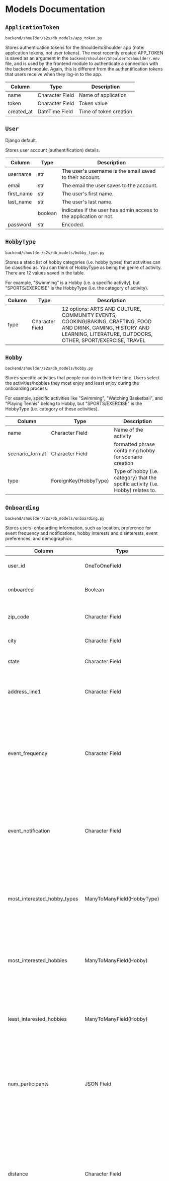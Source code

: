 # Models Documentation 


## `ApplicationToken` 

`backend/shoulder/s2s/db_models/app_token.py`

Stores authentication tokens for the ShouldertoShoulder app (note: application tokens, not user tokens). The most recently created APP_TOKEN is saved as an argument in the `backend/shoulder/ShoulderToShoulder/.env` file, and is used by the frontend module to authenticate a connection with the backend module. Again, this is different from the authentification tokens that users receive when they log-in to the app. 

| Column | Type | Description |
|--------|------|-------------|
| name | Character Field | Name of application|
| token | Character Field | Token value|
| created_at | DateTime Field | Time of token creation |


## `User` 

Django default.

Stores user account (authentification) details.

| Column | Type | Description |
|--------|------|-------------|
| username| str | The user's username is the email saved to their account. |
| email | str | The email the user saves to the account. |
| first_name | str | The user's first name. |
| last_name | str | The user's last name. |
|  | boolean | indicates if the user has admin access to the application or not. |
| password | str | Encoded. |


## `HobbyType` 

`backend/shoulder/s2s/db_models/hobby_type.py`

Stores a static list of hobby categories (i.e. hobby types) that activities can be classified as. You can think of HobbyType as being the genre of activity. There are 12 values saved in the table.

For example, "Swimming" is a Hobby (i.e. a specific activity), but "SPORTS/EXERCISE" is the HobbyType (i.e. the category of activity). 


| Column | Type | Description |
|--------|------|-------------|
| type | Character Field | 12 options: ARTS AND CULTURE, COMMUNITY EVENTS, COOKING/BAKING, CRAFTING, FOOD AND DRINK, GAMING, HISTORY AND LEARNING, LITERATURE, OUTDOORS, OTHER, SPORT/EXERCISE, TRAVEL  |


## `Hobby` 

`backend/shoulder/s2s/db_models/hobby.py`

Stores specific activities that people can do in their free time. Users select the activities/hobbies they most enjoy and least enjoy during the onboarding process. 

For example, specific activities like "Swimming", "Watching Basketball", and "Playing Tennis" belong to Hobby, but "SPORTS/EXERCISE" is the HobbyType (i.e. category of these activities).

| Column | Type | Description |
|--------|------|-------------|
| name | Character Field | Name of the activity |
| scenario_format | Character Field | formatted phrase containing hobby for scenario creation |
| type | ForeignKey(HobbyType) | Type of hobby (i.e. category) that the spcific activity (i.e. Hobby) relates to. |


## `Onboarding` 

`backend/shoulder/s2s/db_models/onboarding.py`

Stores users' onboarding information, such as location, preference for event frequency and notifications, hobby interests and disinterests, event preferences, and demographics. 

| Column | Type | Description |
|--------|------|-------------|
| user_id | OneToOneField | Foreign Key identifier to the User model. |
| onboarded | Boolean | Indicates if user completed the onboarding process or not. | 
| zip_code | Character Field | ZipCode of user's home/residence location. |
| city | Character Field | City of user's home/residence location. |
| state | Character Field | State of user's home/residence location. |
| address_line1 | Character Field | User's home/residence address; optional field, so null values possible. |
| event_frequency | Character Field | User's preference for frequency of events. 5 options: Twice a week, Once a week, Once every two weeks, Once a month, Once every three months. Null values possible. |
| event_notification | Character Field | User's preference for how they want to receive notifications about events. 4 options: Email Only, Text Only, Email and Text, None. Null values possible. |
| most_interested_hobby_types | ManyToManyField(HobbyType) | Hobby types that user most enjoys; can select multiple. Foreign Key relationship to the values saved in the HobbyType table.|
| most_interested_hobbies | ManyToManyField(Hobby) | Activities that user most enjoys; can select multiple. Foreign Key relationship to the values saved in the Hobby table.|
| least_interested_hobbies | ManyToManyField(Hobby) | Activities that user least enjoys; can select multiple. Foreign Key relationship to the values saved in the Hobby table.|
| num_participants | JSON Field | User's preference for size of events (i.e. number of people attending); can select multiple ranges (1-5, 5-10, 10-15, 15+). Null values possible. |
| distance | Character Field | User's preference for how far away they are willing to attend an event. 9 options: Within 1 mile, Within 5 miles, Within 10 miles, Within 15 miles, Within 20 miles, Within 30 miles, Within 40 miles, Within 50 miles, No preference. Null values possible. |
| similarity_to_group | Character Field | User's preference for how similiar they want their groupmates to be to them. 6 options: Completely dissimilar, Moderately dissimilar, Neutral, Moderately similar, Completely similar, No preference. Null values possible. |
| similarity_metrics | The attributes that determine user's similarity_to_group preference (i.e. attributes to compare user's similarity preference to groupmates). Ex. race, religious affiliation, sexual orientation, age, gender, and political affiliation. Users can select multiple attributes; null values possible. |
| gender | JSON Field | User's self-identified gender. Optional field, so null values possible. |
| gender_description | Character Field | Further description of user's gender identification. Optional field, so null values possible. |
| pronouns | Character Field | User's preferred pronouns. Optional field, so null values possible. |
| race | JSON Field | User's race (self identification). Optional field, so null values possible. |
| race_description | Character Field | Further description of user's race identification. Optional field, so null values possible. |
| age | Character Field | User's age. Optional field, so null values possible. |
| sexual_orientation | Character Field | User's self-identified sexual orientation. Optional field, so null values possible. |
| sexual_orientation_description | Character Field | Further description of user's identified sexual orientation. Optional field, so null values possible. |
| religion | Character Field | User's self-identified religion. Optional field, so null values possible. |
| religion_description | Character Field | Further description of user's religious identification. Optional field, so null values possible. |
| political_leaning | Character Field | User's self-identified political orientation. Optional field, so null values possible. |
| political_description | Character Field | Further description of user's political identification. Optional field, so null values possible. |
| latitude | Float Field | Latitude coordinate of user's home/residence location. |
| longitude | Float Field | Latitude coordinate of user's home/residence location. |


## `Scenarios` 

`backend/shoulder/s2s/db_models/scenarios.py`

Stores users' responses to scenarios seen in the onboarding process. 

At the end of the onboarding process, users respond to 10 different scenarios. Each scenario presents two (randomly selected, hypothetical) event options to the user, and users must select which event they would prefer to attend. The purpose of the scenarios is to tease out user preferences and help the ml model better predict which (real) events to suggest to users. 

Each row represents one scenario that a user was presented, so there will be 10 rows total that correspond to each user. 

| Column | Type | Description |
|--------|------|-------------|
| user_id | ForeignKey(User) | Identifies which user provided the response for this scenario. |
| hobby1 | ForeignKey(Hobby) | Activity presented in scenario event one. | 
| hobby2 | ForeignKey(Hobby) | Activity presented in scenario event two. | 
| distance1 | Character Field | How far scenario event one will be from the user: Within 1 mile, Within 5 miles, Within 10 miles, Within 15 miles, Within 20 miles, Within 30 miles, Within 40 miles, Within 50 miles | 
| distance2 | Character Field | How far scenario event two will be from the user: Within 1 mile, Within 5 miles, Within 10 miles, Within 15 miles, Within 20 miles, Within 30 miles, Within 40 miles, Within 50 miles | 
| num_participants1 | Character Field | Number of participants attending scenario event one: 1-5, 5-10, 10-15, 15+ | 
| num_participants2 | Character Field | Number of participants attending scenario event two: 1-5, 5-10, 10-15, 15+ | 
| day_of_week1 | Character Field | Day of the week that scenario event one will occur: Monday, Tuesday, Wednesday, Thursday, Friday, Saturday, Sunday | 
| day_of_week2 | Character Field | Day of the week that scenario event one will occur: Monday, Tuesday, Wednesday, Thursday, Friday, Saturday, Sunday | 
| time_of_day1 | Character Field | Time frame of the day that scenario event one will occur: Early morning (5-8a), Morning (9a-12p), Afternoon (1-4p), Evening (5-8p), Night (9p-12a), Late night (1-4a) | 
| time_of_day2 | Character Field | Time frame of the day that scenario event two will occur: Early morning (5-8a), Morning (9a-12p), Afternoon (1-4p), Evening (5-8p), Night (9p-12a), Late night (1-4a) | 
| duration_h1 | IntegerField | How long scenario event one will last in hours (1-8) | 
| duration_h2 | IntegerField | How long scenario event two will last in hours (1-8) | 
| prefers_event1 | Boolean | [0, 1] Indicator if user selected (i.e. preferred) event one from the scenario | 
| prefers_event2 | Boolean | [0, 1] Indicator if user selected (i.e. preferred) event two from the scenario | 

## `Availability` 

`backend/shoulder/s2s/db_models/availability.py`

Stores calendar availability of every user. Each row represents a single hour in the week, so there will be 168 rows (24 hours a day * 7 days a week) associated with each user, indicated whether the user has availability during that hour or not. 

| Column | Type | Description |
|--------|------|-------------|
| user_id | ForeignKey(User) | Identifies user who has this availability. |
| available | Boolean | True if user has marked themselves available during that hour; False (default) if user is unavailable. |
| day_of_week | CharacterField | Specified day of week availability; options: Monday, Tuesday, Wednesday, Thursday, Friday, Saturday, Sunday |
| hour | IntegerField | The hour of the specified day. (1-24) |

## `PanelEvent` 

The ML algorithm requires one-hot encoding of information about events. The PanelEvent model is the expanded version of our Event model; the columns provide every possible attribute that can identify an event, each row represents a single event in the databse, and the values indicate 0 or 1 (i.e. binary coding) about whether the event has the attribute or not.

`backend/shoulder/s2s/db_models/panel_events.py`

| Column | Type | Description |
|--------|------|-------------|
|event_id|ForeignKey(Event)|Identfies single event saved in our Event table.|
|hobby_category_travel|Boolean|0 or 1 if the event falls under this hobby_category or not. (Default False)|
|hobby_category_arts_and_culture|Boolean|0 or 1 if the event falls under this hobby_category or not. (Default False)|
|hobby_category_literature|Boolean|0 or 1 if the event falls under this hobby_category or not. (Default False)|
|hobby_category_food|Boolean|0 or 1 if the event falls under this hobby_category or not. (Default False)|
|hobby_category_cooking_and_baking|Boolean|0 or 1 if the event falls under this hobby_category or not. (Default False)|
|hobby_category_exercise|Boolean|0 or 1 if the event falls under this hobby_category or not. (Default False)|
|hobby_category_outdoor_activities|Boolean|0 or 1 if the event falls under this hobby_category or not. (Default False)|
|hobby_category_crafting|Boolean|0 or 1 if the event falls under this hobby_category or not. (Default False)|
|hobby_category_history|Boolean|0 or 1 if the event falls under this hobby_category or not. (Default False)|
|hobby_category_community|Boolean|0 or 1 if the event falls under this hobby_category or not. (Default False)|
|hobby_category_gaming|Boolean|0 or 1 if the event falls under this hobby_category or not. (Default False)|
|num_particip_1to5|Boolean|0 or 1 if the max number of participants allowed to join the event is 1-5 or not. (Default False)|
|num_particip_5to10|Boolean|0 or 1 if the max number of participants allowed to join the event is 5-10 or not. (Default False)|
|num_particip_10to15|Boolean|0 or 1 if the max number of participants allowed to join the event is 10-15 or not. (Default False)|
|num_particip_15p|Boolean|0 or 1 if the max number of participants allowed to join the event is more then 15 or not. (Default False)|
|monday_early_morning|Boolean|0 or 1 if the time of the event is during this time period or not. (Default False)|
|monday_morning|Boolean|0 or 1 if the time of the event is during this time period or not. (Default False)|
|monday_afternoon|Boolean|0 or 1 if the time of the event is during this time period or not. (Default False)|
|monday_evening|Boolean|0 or 1 if the time of the event is during this time period or not. (Default False)|
|monday_night|Boolean|0 or 1 if the time of the event is during this time period or not. (Default False)|
|monday_late_night|Boolean|0 or 1 if the time of the event is during this time period or not. (Default False)|
|tuesday_early_morning|Boolean|0 or 1 if the time of the event is during this time period or not. (Default False)|
|tuesday_morning|Boolean|0 or 1 if the time of the event is during this time period or not. (Default False)|
|tuesday_afternoon|Boolean|0 or 1 if the time of the event is during this time period or not. (Default False)|
|tuesday_evening|Boolean|0 or 1 if the time of the event is during this time period or not. (Default False)|
|tuesday_night|Boolean|0 or 1 if the time of the event is during this time period or not. (Default False)|
|tuesday_late_night|Boolean|0 or 1 if the time of the event is during this time period or not. (Default False)|
|wednesday_early_morning|Boolean|0 or 1 if the time of the event is during this time period or not. (Default False)|
|wednesday_morning|Boolean|0 or 1 if the time of the event is during this time period or not. (Default False)|
|wednesday_afternoon|Boolean|0 or 1 if the time of the event is during this time period or not. (Default False)|
|wednesday_evening|Boolean|0 or 1 if the time of the event is during this time period or not. (Default False)|
|wednesday_night|Boolean|0 or 1 if the time of the event is during this time period or not. (Default False)|
|wednesday_late_night|Boolean|0 or 1 if the time of the event is during this time period or not. (Default False)|
|thursday_early_morning|Boolean|0 or 1 if the time of the event is during this time period or not. (Default False)|
|thursday_morning|Boolean|0 or 1 if the time of the event is during this time period or not. (Default False)|
|thursday_afternoon|Boolean|0 or 1 if the time of the event is during this time period or not. (Default False)|
|thursday_evening|Boolean|0 or 1 if the time of the event is during this time period or not. (Default False)|
|thursday_night|Boolean|0 or 1 if the time of the event is during this time period or not. (Default False)|
|thursday_late_night|Boolean|0 or 1 if the time of the event is during this time period or not. (Default False)|
|friday_early_morning|Boolean|0 or 1 if the time of the event is during this time period or not. (Default False)|
|friday_morning|Boolean|0 or 1 if the time of the event is during this time period or not. (Default False)|
|friday_afternoon|Boolean|0 or 1 if the time of the event is during this time period or not. (Default False)|
|friday_evening|Boolean|0 or 1 if the time of the event is during this time period or not. (Default False)|
|friday_night|Boolean|0 or 1 if the time of the event is during this time period or not. (Default False)|
|friday_late_night|Boolean|0 or 1 if the time of the event is during this time period or not. (Default False)|
|saturday_early_morning|Boolean|0 or 1 if the time of the event is during this time period or not. (Default False)|
|saturday_morning|Boolean|0 or 1 if the time of the event is during this time period or not. (Default False)|
|saturday_afternoon|Boolean|0 or 1 if the time of the event is during this time period or not. (Default False)|
|saturday_evening|Boolean|0 or 1 if the time of the event is during this time period or not. (Default False)|
|saturday_night|Boolean|0 or 1 if the time of the event is during this time period or not. (Default False)|
|saturday_late_night|Boolean|0 or 1 if the time of the event is during this time period or not. (Default False)|
|sunday_early_morning|Boolean|0 or 1 if the time of the event is during this time period or not. (Default False)|
|sunday_morning|Boolean|0 or 1 if the time of the event is during this time period or not. (Default False)|
|sunday_afternoon|Boolean|0 or 1 if the time of the event is during this time period or not. (Default False)|
|sunday_evening|Boolean|0 or 1 if the time of the event is during this time period or not. (Default False)|
|sunday_night|Boolean|0 or 1 if the time of the event is during this time period or not. (Default False)|
|sunday_late_night|Boolean|0 or 1 if the time of the event is during this time period or not. (Default False)|
|duration_1hr|Boolean|0 or 1 if the event lasts 1 hour. (Default False)|
|duration_2hr|Boolean|0 or 1 if the event lasts 2 hours. (Default False)|
|duration_3hr|Boolean|0 or 1 if the event lasts 3 hours. (Default False)|
|duration_4hr|Boolean|0 or 1 if the event lasts 4 hours. (Default False)|
|duration_5hr|Boolean|0 or 1 if the event lasts 5 hours. (Default False)|
|duration_6hr|Boolean|0 or 1 if the event lasts 6 hours. (Default False)|
|duration_7hr|Boolean|0 or 1 if the event lasts 7 hours. (Default False)|
|duration_8hr|Boolean|0 or 1 if the event lasts 8 hours. (Default False)|



<!-- ## `PanelScenario` 

Following the onboarding process, the user's responses to every preference input need to get one-hot encoded in order to be used by the ML algorithm. The Panel* models are the tables which contain the user's onboarding responses, expanded 

`backend/shoulder/s2s/db_models/panel_scenarios.py`

| Column | Type | Description |
|--------|------|-------------| -->

<!-- ## `PanelUserPreferences` 

`backend/shoulder/s2s/db_models/panel_user_preferences.py`

| Column | Type | Description |
|--------|------|-------------| -->



## `Profile` 

`backend/shoulder/s2s/db_models/profile.py`

Stores user profile information not related to authentication.

| Column | Type | Description |
|--------|------|-------------|
| user_id | OneToOneField | Foreign Key identifier to the User model. |
| profile_picture | URLField | The user's profile picture on their account. The image is uploaded to S3. |



## `Event` 

`backend/shoulder/s2s/db_models/event.py`

Stores the events that users upload/post.

| Column | Type | Description |
|--------|------|-------------|
| title | Character Field | Title/name of the event |
| description | TextField | Description of the event |
| event_type | ForeignKey(HobbyType) | Type of hobby (i.e. category) that the event relates to.  |
| datetime | DateTimeField | Date and time of event  |
| duration_h | IntegerField | How long the event lasts (in hours) |
| address| Character Field | Address location of the event |
| latitude | DecimalField | Latitude of the event's location |
| longitude | DecimalField | Longitude of the event's location |
| max_attendees | IntegerField | Maximum capacity of the event/number of people that can attend (2-50) |



## `SuggestionResults` 

`backend/shoulder/s2s/db_models/suggestion_results.py`

Stores the results of our ML model for predicting which event suggestions to display to which users. There will be a row for every user X every event, with the predicted probability that the user would attend the event.

| Column | Type | Description |
|--------|------|-------------|
| user_id | ForeignKey(User) | Identifies user in our database. |
| event_id | ForeignKey(Event) | Identifies event in our database. |
| event_date | DateTime | The date and time of the event. |
| probability_of_attendance | Float | ML predicted likelihood user will attend given event; value between (0.0,1.0)|



## `UserEvents` 

`backend/shoulder/s2s/db_models/user_events.py`

Stores crosswalk table between users and all events they have attended. Each row represents a user and the event they have attended; there will be a new row for every user every time they attend an event. Includes user's personal ranking of the event.

| Column | Type | Description |
|--------|------|-------------|
| user_id | ForeignKey(User) | Identifies user in our database. |
| event_id | ForeignKey(Event) | Identifies event that the user has attended. |
| user_rating | Character Filed | User's personal rating of the given event; options: Not Rated (default), 1, 2, 3, 4 |


<!-- ## `Choice` 

`backend/shoulder/s2s/db_models/choice.py`

| Column | Type | Description |
|--------|------|-------------| -->

## `Group` 

`backend/shoulder/s2s/db_models/group.py`

__NOTE: Currently not implemented in the app's functionality. This can become an update for the second version of ShoulderToShoulder.__

Stores information about groups formed on the app and the users who belong to the groups. 

| Column | Type | Description |
|--------|------|-------------|
| name | Character Field | Name of the group |
| group_description | TextField | Short description about the group. |
| max_participants | Integer Field | Max number of people who can belong to the group. |
| members | ManyToManyField(User) | Identifies users who belong to the group. |
